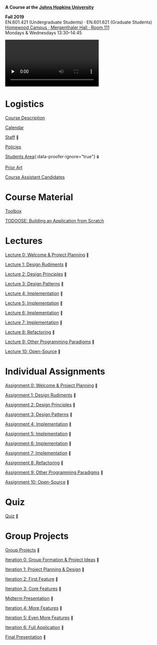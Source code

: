 **A Course at the [Johns Hopkins University](https://www.jhu.edu)**

**Fall 2019**  
EN.601.421 (Undergraduate Students) · EN.601.621 (Graduate Students)  
[Homewood Campus · Mergenthaler Hall · Room 111](https://www.jhu.edu/maps-directions/campus-map/)  
Mondays & Wednesdays 13:30–14:45

<video src="https://archive.org/download/jhu-oose/welcome-to-oose.mp4" controls preload="none"></video>

# Logistics

[Course Description](/course-description)

[Calendar](/calendar)

[Staff](/staff) <small title="Work in Progress">🚧</small>

[Policies](/policies)

[Students Area](https://github.com/jhu-oose/2019-students){:data-proofer-ignore="true"} <small title="You must a student logged into GitHub to see this.">🔒</small>

[Prior Art](/prior-art)

[Course Assistant Candidates](/course-assistant-candidates)

# Course Material

[Toolbox](/toolbox)

[TODOOSE: Building an Application from Scratch](/todoose)

# Lectures

[Lecture 0: Welcome & Project Planning](/lectures/0) <small title="Work in Progress">🚧</small>

[Lecture 1: Design Rudiments](/lectures/1) <small title="Work in Progress">🚧</small>

[Lecture 2: Design Principles](/lectures/2) <small title="Work in Progress">🚧</small>

[Lecture 3: Design Patterns](/lectures/3) <small title="Work in Progress">🚧</small>

[Lecture 4: Implementation](/lectures/4) <small title="Work in Progress">🚧</small>

[Lecture 5: Implementation](/lectures/5) <small title="Work in Progress">🚧</small>

[Lecture 6: Implementation](/lectures/6) <small title="Work in Progress">🚧</small>

[Lecture 7: Implementation](/lectures/7) <small title="Work in Progress">🚧</small>

[Lecture 8: Refactoring](/lectures/8) <small title="Work in Progress">🚧</small>

[Lecture 9: Other Programming Paradigms](/lectures/9) <small title="Work in Progress">🚧</small>

[Lecture 10: Open-Source](/lectures/10) <small title="Work in Progress">🚧</small>

# Individual Assignments

[Assignment 0: Welcome & Project Planning](/assignments/0) <small title="Work in Progress">🚧</small>

[Assignment 1: Design Rudiments](/assignments/1) <small title="Work in Progress">🚧</small>

[Assignment 2: Design Principles](/assignments/2) <small title="Work in Progress">🚧</small>

[Assignment 3: Design Patterns](/assignments/3) <small title="Work in Progress">🚧</small>

[Assignment 4: Implementation](/assignments/4) <small title="Work in Progress">🚧</small>

[Assignment 5: Implementation](/assignments/5) <small title="Work in Progress">🚧</small>

[Assignment 6: Implementation](/assignments/6) <small title="Work in Progress">🚧</small>

[Assignment 7: Implementation](/assignments/7) <small title="Work in Progress">🚧</small>

[Assignment 8: Refactoring](/assignments/8) <small title="Work in Progress">🚧</small>

[Assignment 9: Other Programming Paradigms](/assignments/9) <small title="Work in Progress">🚧</small>

[Assignment 10: Open-Source](/assignments/10) <small title="Work in Progress">🚧</small>

# Quiz

[Quiz](/quiz) <small title="Work in Progress">🚧</small>

# Group Projects

[Group Projects](/group-projects) <small title="Work in Progress">🚧</small>

[Iteration 0: Group Formation & Project Ideas](/iterations/0) <small title="Work in Progress">🚧</small>

[Iteration 1: Project Planning & Design](/iterations/1) <small title="Work in Progress">🚧</small>

[Iteration 2: First Feature](/iterations/2) <small title="Work in Progress">🚧</small>

[Iteration 3: Core Features](/iterations/3) <small title="Work in Progress">🚧</small>

[Midterm Presentation](/iterations/3#midterm-presentation) <small title="Work in Progress">🚧</small>

[Iteration 4: More Features](/iterations/4) <small title="Work in Progress">🚧</small>

[Iteration 5: Even More Features](/iterations/5) <small title="Work in Progress">🚧</small>

[Iteration 6: Full Application](/iterations/6) <small title="Work in Progress">🚧</small>

[Final Presentation](/iterations/6#final-presentation) <small title="Work in Progress">🚧</small>
